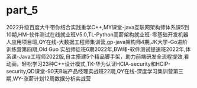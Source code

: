 # part_5
2022升级百度大牛带你结合实践重学C++,MY课堂-java互联网架构师体系课5到10期,HM-软件测试在线就业班V5.0,TL-Python高薪架构就业班-零基础开发机器人应用项目班,QY在线-大数据工程师集训营,gp-java架构师4期,JK大学-Go进阶训练营第四期,Old Guo 实战师徒班6期2022年,BW峰-软件测试提速班2022年,体系课-Java工程师2022版,自主搭建5个精品脚手架，助力前端研发全流程提效,看动画，轻松学习23种C++设计模式,TK-华为认证HCIA-security和HCIP-security,QD课堂-90天B端产品经理实战班22期,QY在线-深度学习集训营第三期,WY-涨薪计划12周数据分析实战营

